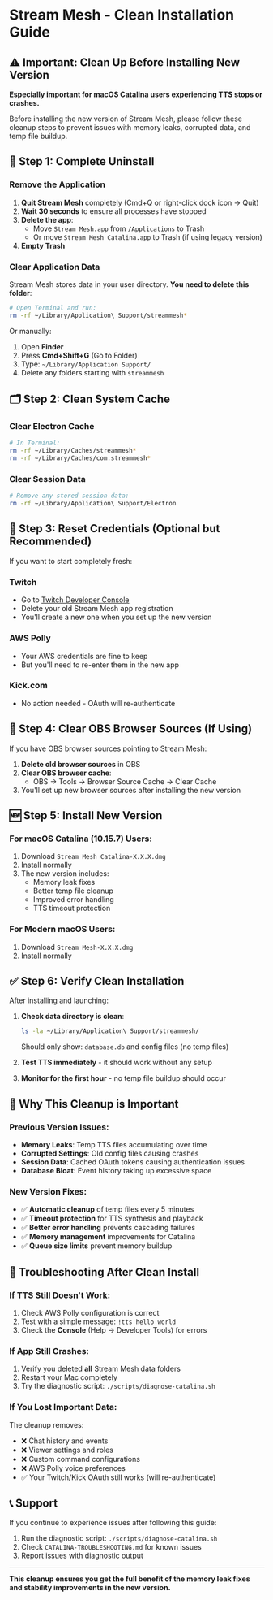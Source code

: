 # Stream Mesh - Clean Installation Guide

## ⚠️ Important: Clean Up Before Installing New Version

**Especially important for macOS Catalina users experiencing TTS stops or crashes.**

Before installing the new version of Stream Mesh, please follow these cleanup steps to prevent issues with memory leaks, corrupted data, and temp file buildup.

## 🧹 Step 1: Complete Uninstall

### Remove the Application
1. **Quit Stream Mesh** completely (Cmd+Q or right-click dock icon → Quit)
2. **Wait 30 seconds** to ensure all processes have stopped
3. **Delete the app**:
   - Move `Stream Mesh.app` from `/Applications` to Trash
   - Or move `Stream Mesh Catalina.app` to Trash (if using legacy version)
4. **Empty Trash**

### Clear Application Data
Stream Mesh stores data in your user directory. **You need to delete this folder**:

```bash
# Open Terminal and run:
rm -rf ~/Library/Application\ Support/streammesh*
```

Or manually:
1. Open **Finder**
2. Press **Cmd+Shift+G** (Go to Folder)
3. Type: `~/Library/Application Support/`
4. Delete any folders starting with `streammesh`

## 🗂️ Step 2: Clean System Cache

### Clear Electron Cache
```bash
# In Terminal:
rm -rf ~/Library/Caches/streammesh*
rm -rf ~/Library/Caches/com.streammesh*
```

### Clear Session Data
```bash
# Remove any stored session data:
rm -rf ~/Library/Application\ Support/Electron
```

## 🔐 Step 3: Reset Credentials (Optional but Recommended)

If you want to start completely fresh:

### Twitch
- Go to [Twitch Developer Console](https://dev.twitch.tv/console/apps)
- Delete your old Stream Mesh app registration
- You'll create a new one when you set up the new version

### AWS Polly
- Your AWS credentials are fine to keep
- But you'll need to re-enter them in the new app

### Kick.com
- No action needed - OAuth will re-authenticate

## 📱 Step 4: Clear OBS Browser Sources (If Using)

If you have OBS browser sources pointing to Stream Mesh:

1. **Delete old browser sources** in OBS
2. **Clear OBS browser cache**:
   - OBS → Tools → Browser Source Cache → Clear Cache
3. You'll set up new browser sources after installing the new version

## 🆕 Step 5: Install New Version

### For macOS Catalina (10.15.7) Users:
1. Download `Stream Mesh Catalina-X.X.X.dmg`
2. Install normally
3. The new version includes:
   - Memory leak fixes
   - Better temp file cleanup
   - Improved error handling
   - TTS timeout protection

### For Modern macOS Users:
1. Download `Stream Mesh-X.X.X.dmg`
2. Install normally

## ✅ Step 6: Verify Clean Installation

After installing and launching:

1. **Check data directory is clean**:
   ```bash
   ls -la ~/Library/Application\ Support/streammesh/
   ```
   Should only show: `database.db` and config files (no temp files)

2. **Test TTS immediately** - it should work without any setup

3. **Monitor for the first hour** - no temp file buildup should occur

## 🔧 Why This Cleanup is Important

### Previous Version Issues:
- **Memory Leaks**: Temp TTS files accumulating over time
- **Corrupted Settings**: Old config files causing crashes
- **Session Data**: Cached OAuth tokens causing authentication issues
- **Database Bloat**: Event history taking up excessive space

### New Version Fixes:
- ✅ **Automatic cleanup** of temp files every 5 minutes
- ✅ **Timeout protection** for TTS synthesis and playback
- ✅ **Better error handling** prevents cascading failures
- ✅ **Memory management** improvements for Catalina
- ✅ **Queue size limits** prevent memory buildup

## 🚨 Troubleshooting After Clean Install

### If TTS Still Doesn't Work:
1. Check AWS Polly configuration is correct
2. Test with a simple message: `!tts hello world`
3. Check the **Console** (Help → Developer Tools) for errors

### If App Still Crashes:
1. Verify you deleted **all** Stream Mesh data folders
2. Restart your Mac completely
3. Try the diagnostic script: `./scripts/diagnose-catalina.sh`

### If You Lost Important Data:
The cleanup removes:
- ❌ Chat history and events
- ❌ Viewer settings and roles
- ❌ Custom command configurations
- ❌ AWS Polly voice preferences
- ✅ Your Twitch/Kick OAuth still works (will re-authenticate)

## 📞 Support

If you continue to experience issues after following this guide:
1. Run the diagnostic script: `./scripts/diagnose-catalina.sh`
2. Check `CATALINA-TROUBLESHOOTING.md` for known issues
3. Report issues with diagnostic output

---

**This cleanup ensures you get the full benefit of the memory leak fixes and stability improvements in the new version.**
